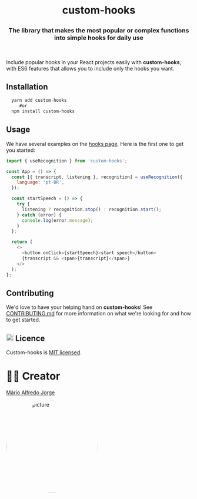 # <p align="center">custom-hooks</p>

### <p align="center">The library that makes the most popular or complex functions into simple hooks for daily use<p>

<br />
<p>Include popular hooks in your React projects easily with <strong>custom-hooks</strong>, with ES6 features that allows you to include only the hooks you want.</p>

## Installation

```js
  yarn add custom-hooks
     #or
  npm install custom-hooks
```

## Usage

We have several examples on the <a href="#">hooks page</a>. Here is the first one to get you started:

```js
import { useRecognition } from 'custom-hooks';

const App = () => {
  const [{ transcript, listening }, recognition] = useRecognition({
    language: 'pt-BR',
  });

  const startSpeech = () => {
    try {
      listening ? recognition.stop() : recognition.start();
    } catch (error) {
      console.log(error.message);
    }
  };

  return (
    <>
      <button onClick={startSpeech}>start speech</button>
      {transcript && <span>{transcript}</span>}
    </>
  );
};
```

## Contributing

We'd love to have your helping hand on <strong>custom-hooks</strong>! See <a href="#">CONTRIBUTING.md</a> for more information on what we're looking for and how to get started.

## <img class="emoji" height="20" width="20"  src="https://github.githubassets.com/images/icons/emoji/unicode/1f4dc.png" alt="licence-icon"/> Licence

Custom-hooks is <a href="https://github.com/Mario-aj/custom-hooks/blob/main/LICENSE" target="blank">MIT licensed</a>.

# ✍🏻 Creator

<a href="https://github.com/Mario-aj">Mário Alfredo Jorge</a>

<img style="border-radius: 50%;" width="250"  src="https://scontent.flad1-1.fna.fbcdn.net/v/t1.6435-9/75317270_2503820626568282_6938401915864612864_n.jpg?_nc_cat=101&ccb=1-3&_nc_sid=174925&_nc_eui2=AeHecLKkCRKB729uaoMVZW36L4QCk4hL-OkvhAKTiEv46Tng9SEDr3hWCbUXMt99svwRLZE-A8hn3WM_p35zBFPd&_nc_ohc=lDdwoB7zr-4AX8qWwxD&_nc_ht=scontent.flad1-1.fna&oh=573f8af87f586c6586a2288b7af2f867&oe=60EBC0A5" alt="creator-picture"/>
